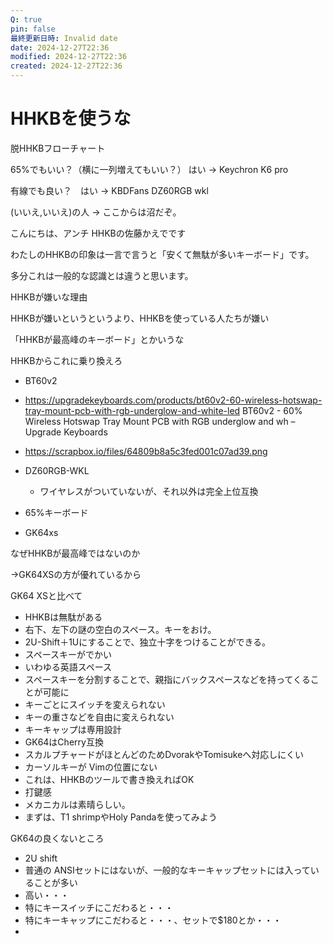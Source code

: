 ```yaml
---
Q: true
pin: false
最終更新日時: Invalid date
date: 2024-12-27T22:36
modified: 2024-12-27T22:36
created: 2024-12-27T22:36
---
```

# HHKBを使うな

脱HHKBフローチャート

65%でもいい？（横に一列増えてもいい？） はい → Keychron K6 pro

有線でも良い？　はい → KBDFans DZ60RGB wkl

(いいえ,いいえ)の人 → ここからは沼だぞ。

こんにちは、アンチ HHKBの佐藤かえでです

わたしのHHKBの印象は一言で言うと「安くて無駄が多いキーボード」です。

多分これは一般的な認識とは違うと思います。

HHKBが嫌いな理由

HHKBが嫌いというというより、HHKBを使っている人たちが嫌い

「HHKBが最高峰のキーボード」とかいうな

HHKBからこれに乗り換えろ

- BT60v2  
- https://upgradekeyboards.com/products/bt60v2-60-wireless-hotswap-tray-mount-pcb-with-rgb-underglow-and-white-led BT60v2 - 60% Wireless Hotswap Tray Mount PCB with RGB underglow and wh – Upgrade Keyboards  
- https://scrapbox.io/files/64809b8a5c3fed001c07ad39.png  

- DZ60RGB-WKL
    - ワイヤレスがついていないが、それ以外は完全上位互換
- 65%キーボード
- GK64xs

なぜHHKBが最高峰ではないのか

→GK64XSの方が優れているから

GK64 XSと比べて

- HHKBは無駄がある  
- 右下、左下の謎の空白のスペース。キーをおけ。  
- 2U-Shift＋1Uにすることで、独立十字をつけることができる。  
- スペースキーがでかい  
- いわゆる英語スペース  
- スペースキーを分割することで、親指にバックスペースなどを持ってくることが可能に  
- キーごとにスイッチを変えられない  
- キーの重さなどを自由に変えられない  
- キーキャップは専用設計  
- GK64はCherry互換  
- スカルプチャードがほとんどのためDvorakやTomisukeへ対応しにくい  
- カーソルキーが Vimの位置にない  
- これは、HHKBのツールで書き換えればOK  
- 打鍵感  
- メカニカルは素晴らしい。  
- まずは、T1 shrimpやHoly Pandaを使ってみよう  

GK64の良くないところ

- 2U shift  
- 普通の ANSIセットにはないが、一般的なキーキャップセットには入っていることが多い  
- 高い・・・  
- 特にキースイッチにこだわると・・・  
- 特にキーキャップにこだわると・・・、セットで$180とか・・・  
-